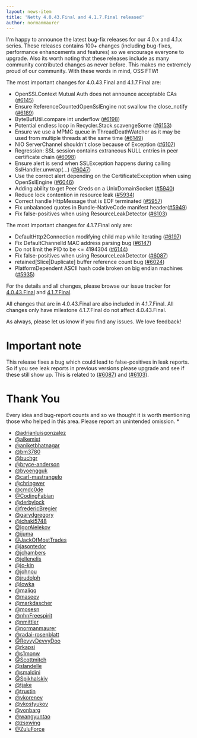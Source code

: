 ```yaml
---
layout: news-item
title: 'Netty 4.0.43.Final and 4.1.7.Final released'
author: normanmaurer
---
```


I'm happy to announce the latest bug-fix releases for our 4.0.x and 4.1.x series. These releases contains 100+ changes (including bug-fixes, performance enhancements and features) so we encourage everyone to upgrade.
Also its worth noting that these releases include as many community contributed changes as never before. This makes me extremely proud of our community. With these words in mind, OSS FTW!

The most important changes for 4.0.43.Final and 4.1.7.Final are:

* OpenSSLContext Mutual Auth does not announce acceptable CAs ([#6145](https://github.com/netty/netty/pull/6145))
* Ensure ReferenceCountedOpenSslEngine not swallow the close_notify ([#6189](https://github.com/netty/netty/pull/6189))
* ByteBufUtil.compare int underflow ([#6198](https://github.com/netty/netty/pull/6198))
* Potential endless loop in Recycler.Stack.scavengeSome ([#6153](https://github.com/netty/netty/issues/6153))
* Ensure we use a MPMC queue in ThreadDeathWatcher as it may be used from multiple threads at the same time ([#6149](https://github.com/netty/netty/pull/6149))
* NIO ServerChannel shouldn't close because of Exception ([#6107](https://github.com/netty/netty/pull/6107))
* Regression: SSL session contains extraneous NULL entries in peer certificate chain ([#6098](https://github.com/netty/netty/issues/6098))
* Ensure alert is send when SSLException happens during calling SslHandler.unwrap(...) ([#6047](https://github.com/netty/netty/pull/6047))
* Use the correct alert depending on the CertificateException when using OpenSslEngine ([#6046](https://github.com/netty/netty/pull/6046))
* Adding ability to get Peer Creds on a UnixDomainSocket ([#5940](https://github.com/netty/netty/pull/5940))
* Reduce lock contention in resource leak ([#5934](https://github.com/netty/netty/pull/5934))
* Correct handle HttpMessage that is EOF terminated ([#5957](https://github.com/netty/netty/pull/5957))
* Fix unbalanced quotes in Bundle-NativeCode manifest header([#5949](https://github.com/netty/netty/pull/5949))
* Fix false-positives when using ResourceLeakDetector ([#6103](https://github.com/netty/netty/pull/6103))

The most important changes for 4.1.7.Final only are:

* DefaultHttp2Connection modifying child map while iterating ([#6197](https://github.com/netty/netty/pull/6197))
* Fix DefaultChannelId MAC address parsing bug ([#6147](https://github.com/netty/netty/pull/6147))
* Do not limit the PID to be <= 4194304 ([#6144](https://github.com/netty/netty/pull/6144))
* Fix false-positives when using ResourceLeakDetector ([#6087](https://github.com/netty/netty/pull/6087))
* retained[Slice|Duplicate] buffer reference count bug ([#6024](https://github.com/netty/netty/pull/6024))
* PlatformDependent ASCII hash code broken on big endian machines ([#5935](https://github.com/netty/netty/pull/5935))

For the details and all changes, please browse our issue tracker for [4.0.43.Final](https://github.com/netty/netty/milestone/154?closed=1) and [4.1.7.Final](https://github.com/netty/netty/milestone/155?closed=1).

All changes that are in 4.0.43.Final are also included in 4.1.7.Final. All changes only have milestone 4.1.7.Final
do not affect 4.0.43.Final.

As always, please let us know if you find any issues. We love feedback!

# Important note

This release fixes a bug which could lead to false-positives in leak reports. So if you see leak reports in previous versions please upgrade and see if these still show up. This is related to ([#6087](https://github.com/netty/netty/pull/6087)) and ([#6103](https://github.com/netty/netty/pull/6103)).

# Thank You

Every idea and bug-report counts and so we thought it is worth mentioning those who helped in this area. Please report an unintended omission.
*  
* [@adrianluisgonzalez](https://github.com/adrianluisgonzalez)
* [@alkemist](https://github.com/alkemist)
* [@aniketbhatnagar](https://github.com/aniketbhatnagar)
* [@bm3780](https://github.com/bm3780)
* [@buchgr](https://github.com/buchgr)
* [@bryce-anderson](https://github.com/bryce-anderson)
* [@byoengguk](https://github.com/byoengguk)
* [@carl-mastrangelo](https://github.com/carl-mastrangelo)
* [@chringwer](https://github.com/chringwer)
* [@cmdc0de](https://github.com/cmdc0de)
* [@CodingFabian](https://github.com/CodingFabian)
* [@derbylock](https://github.com/derbylock)
* [@fredericBregier](https://github.com/fredericBregier)
* [@garydgregory](https://github.com/garydgregory)
* [@ichaki5748](https://github.com/ichaki5748)
* [@IgorAlelekov](https://github.com/IgorAlelekov)
* [@ijuma](https://github.com/ijuma)
* [@JackOfMostTrades](https://github.com/JackOfMostTrades)
* [@jasontedor](https://github.com/jasontedor)
* [@jchambers](https://github.com/jchambers)
* [@jellenelis](https://github.com/jellenelis)
* [@jo-kin](https://github.com/jo-kin)
* [@johnou](https://github.com/johnou)
* [@jrudolph](https://github.com/jrudolph)
* [@lowka](https://github.com/lowka)
* [@maliqq](https://github.com/maliqq)
* [@maseev](https://github.com/maseev)
* [@markdascher](https://github.com/markdascher)
* [@mosesn](https://github.com/mosesn)
* [@nhnFreespirit](https://github.com/nhnFreespirit)
* [@nmittler](https://github.com/nmittler)
* [@normanmaurer](https://github.com/normanmaurer)
* [@radai-rosenblatt](https://github.com/radai-rosenblatt)
* [@RevvyDevvyDoo](https://github.com/RevvyDevvyDoo)
* [@rkapsi](https://github.com/rkapsi)
* [@s1monw](https://github.com/s1monw)
* [@Scottmitch](https://github.com/Scottmitch)
* [@slandelle](https://github.com/slandelle)
* [@smaldini](https://github.com/smaldini)
* [@Spikhalskiy](https://github.com/Spikhalskiy)
* [@tjake](https://github.com/tjake)
* [@trustin](https://github.com/trustin)
* [@vkorenev](https://github.com/vkorenev)
* [@vkostyukov](https://github.com/vkostyukov)
* [@vonbarg](https://github.com/vonbarg)
* [@wangyuntao](https://github.com/wangyuntao)
* [@zsxwing](https://github.com/zsxwing)
* [@ZuluForce](https://github.com/ZuluForce)
